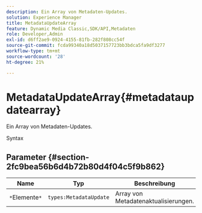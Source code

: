 ```yaml
---
description: Ein Array von Metadaten-Updates.
solution: Experience Manager
title: MetadataUpdateArray
feature: Dynamic Media Classic,SDK/API,Metadaten
role: Developer,Admin
exl-id: d6ff2ae9-0924-4155-81fb-282f808cc54f
source-git-commit: fcda99340a18d5037157723bb3bdca5fa9df3277
workflow-type: tm+mt
source-wordcount: '28'
ht-degree: 21%

---
```


# MetadataUpdateArray{#metadataupdatearray}

Ein Array von Metadaten-Updates.

Syntax

## Parameter {#section-2fc9bea56b6d4b72b80d4f04c5f9b862}

| Name | Typ | Beschreibung |
|---|---|---|
| `*`Elemente`*` | `types:MetadataUpdate` | Array von Metadatenaktualisierungen. |
